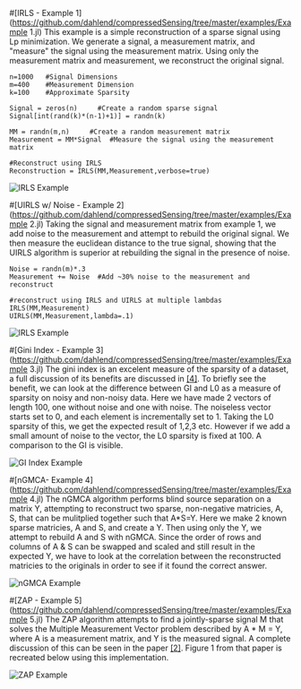 #[IRLS - Example 1](https://github.com/dahlend/compressedSensing/tree/master/examples/Example 1.jl)
This example is a simple reconstruction of a sparse signal using Lp minimization. We generate a signal, a measurement matrix, and "measure" the signal using the measurement matrix. Using only the measurement matrix and measurement, we reconstruct the original signal.
```
n=1000   #Signal Dimensions
m=400    #Measurement Dimension
k=100    #Approximate Sparsity

Signal = zeros(n)     #Create a random sparse signal
Signal[int(rand(k)*(n-1)+1)] = randn(k)

MM = randn(m,n)     #Create a random measurement matrix
Measurement = MM*Signal  #Measure the signal using the measurement matrix

#Reconstruct using IRLS
Reconstruction = IRLS(MM,Measurement,verbose=true)
```
![IRLS Example](https://raw.githubusercontent.com/dahlend/compressedSensing/master/examples/Example_1_Fig_1.png)


#[UIRLS w/ Noise - Example 2](https://github.com/dahlend/compressedSensing/tree/master/examples/Example 2.jl)
Taking the signal and measurement matrix from example 1, we add noise to the measurement and attempt to rebuild the original signal.  We then measure the euclidean distance to the true signal, showing that the UIRLS algorithm is superior at rebuilding the signal in the presence of noise.
```
Noise = randn(m)*.3
Measurement += Noise  #Add ~30% noise to the measurement and reconstruct

#reconstruct using IRLS and UIRLS at multiple lambdas
IRLS(MM,Measurement)
UIRLS(MM,Measurement,lambda=.1)
```
![IRLS Example](https://raw.githubusercontent.com/dahlend/compressedSensing/master/examples/Example_2_Fig_1.png)

#[Gini Index - Example 3](https://github.com/dahlend/compressedSensing/tree/master/examples/Example 3.jl)
The gini index is an excelent measure of the sparsity of a dataset, a full discussion of its benefits are discussed in [[4]][bib4].  To briefly see the benefit, we can look at the difference between GI and L0 as a measure of sparsity on noisy and non-noisy data.  Here we have made 2 vectors of length 100, one without noise and one with noise. The noiseless vector starts set to 0, and each element is incrementally set to 1.  Taking the L0 sparsity of this, we get the expected result of 1,2,3 etc. However if we add a small amount of noise to the vector, the L0 sparsity is fixed at 100. A comparison to the GI is visible.

![GI Index Example](https://raw.githubusercontent.com/dahlend/compressedSensing/master/examples/Example_3_Fig_1.png)


#[nGMCA- Example 4](https://github.com/dahlend/compressedSensing/tree/master/examples/Example 4.jl)
The nGMCA algorithm performs blind source separation on a matrix Y, attempting to reconstruct two sparse, non-negative matricies, A, S, that can be mulitplied together such that A*S=Y.  Here we make 2 known sparse matricies, A and S, and create a Y.  Then using only the Y, we attempt to rebuild A and S with nGMCA.  Since the order of rows and columns of A & S can be swapped and scaled and still result in the expected Y, we have to look at the correlation between the reconstructed matricies to the originals in order to see if it found the correct answer.

![nGMCA Example](https://raw.githubusercontent.com/dahlend/compressedSensing/master/examples/Example_4_Fig_1.png)

#[ZAP - Example 5](https://github.com/dahlend/compressedSensing/tree/master/examples/Example 5.jl)
The ZAP algorithm attempts to find a jointly-sparse signal M that solves the Multiple Measurement Vector problem described by A * M = Y, where A is a measurement matrix, and Y is the measured signal.  A complete discussion of this can be seen in the paper [[2]][bib2].  Figure 1 from that paper is recreated below using this implementation.

![ZAP Example](https://raw.githubusercontent.com/dahlend/compressedSensing/master/examples/Example_5_Fig_1.png)


[bib1]:http://www.sciencedirect.com/science/article/pii/S092523121300430X
[bib2]:http://arxiv.org/pdf/1203.1548.pdf
[bib3]:http://arxiv.org/pdf/1308.5546.pdf
[bib4]:http://arxiv.org/pdf/0811.4706.pdf
[bib5]:http://cmc.edu/pages/faculty/DNeedell/papers/redundant.pdf